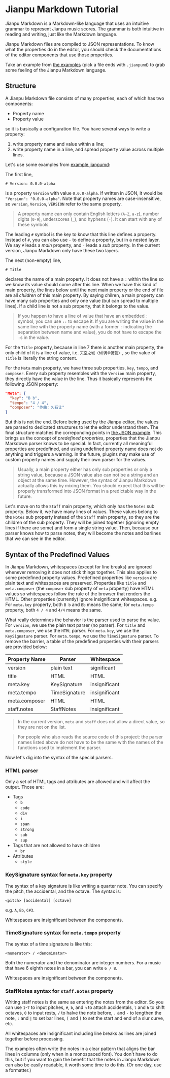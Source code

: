# Jianpu Markdown Tutorial

Jianpu Markdown is a Markdown-like language that uses an intuitive grammar to represent Jianpu music scores. The grammar is both intuitive in reading and writing, just like the Markdown language.

Jianpu Markdown files are compiled to JSON representations. To know what the properties do in the editor, you should check the documentations of the editor components that use those properties.

Take an example from [the examples](../../src/example-musics/) (pick a file ends with `.jianpumd`) to grab some feeling of the Jianpu Markdown language.

## Structure

A Jianpu Markdown file consists of many properties, each of which has two components:

- Property name
- Property value

so it is basically a configuration file. You have several ways to write a property:

1. write property name and value within a line;
2. write property name in a line, and spread property value across multiple lines.

Let's use some examples from [example.jianpumd](../../src/example-musics/example.jianpumd):

The first line,

```
# Version: 0.0.0-alpha
```

is a property `Version` with value `0.0.0-alpha`. If written in JSON, it would be `"Version": "0.0.0-alpha"`. Note that property names are case-insensitive, so `version`, `Version`, `VERSION` refer to the same property.

> A property name can only contain English letters (`A-Z`, `a-z`), number digits (`0-9`), underscores (`_`), and hyphens (`-`). It can start with any of these symbols.

The leading `#` symbol is the key to know that this line defines a property. Instead of `#`, you can also use `-` to define a property, but in a nested layer. We say `#` leads a *main* property, and `-` leads a *sub* property. In the current version, Jianpu Markdown only have these two layers.

The next (non-empty) line,

```
# Title
```

declares the name of a main property. It does not have a `:` within the line so we know its value should come after this line. When we have this kind of main property, the lines below until the next main property or the end of file are all *children* of this main property. By saying chilren, a main property can have many sub properties and only one value (but can spread to multiple lines). If a child line is not a sub property, that it belongs to the value.

> If you happen to have a line of value that have an embedded `:` symbol, you can use `::` to escape it. If you are writing the value in the same line with the property name (with a former `:` indicating the separation between name and value), you do not have to escape the `:`s in the value.

For the `Title` property, because in line 7 there is another main property, the only child of it is a line of value, i.e. `天空之城（bB调单簧管）`, so the value of `Title` is literally the string content.

For the `Meta` main property, we have three sub properties, `key`, `tempo`, and `composer`. Every sub property resembles with the `Version` main property, they directly have the value in the line. Thus it basically represents the following JSON property:

```json
"Meta": {
  "key": "B b",
  "tempo": "4 / 4",
  "composer": "作曲：久石让"
}
```

But this is not the end. Before being used by the Jianpu editor, the values are parsed to dedicated structures to let the editor understand them. The final structure matches the correponding points in [the JSON example](../../src/example-musics/example.jianpu.json). This brings us the concept of *predefined properties*, properties that the Jianpu Markdown parser knows to be special. In fact, currently all meaningful properties are predefined, and using undefined property name does not do anything and triggers a warning. In the future, plugins may make use of custom property names and supply their own parser for the values.

> Usually, a main property either has only sub properties or only a string value, because a JSON value also can not be a string and an object at the same time. However, the syntax of Jianpu Markdown actually allows this by mixing them. You should expect that this will be properly transformed into JSON format in a predictable way in the future.

Let's move on to the `Staff` main property, which only has the `Notes` sub property. Below it, we have many lines of values. These values belong to the `Notes` sub property instead of the `Staff` main property, so they are the children of the sub property. They will be joined together (ignoring empty lines if there are some) and form a single string value. Then, because our parser knows how to parse notes, they will become the notes and barlines that we can see in the editor.
 
## Syntax of the Predefined Values

In Jianpu Markdown, whitespaces (except for line breaks) are ignored whenever removing it does not stick things together. This also applies to some predefined property values. Predefined properties like `version` are plain text and whitespaces are preserved. Properties like `title` and `meta.composer` (the `composer` sub property of `meta` property) have HTML values so whitespaces follow the rule of the browser that renders the HTML. Other properties (currently) ignore insignificant whitespaces. e.g. For `meta.key` property, both `B b` and `Bb` means the same; for `meta.tempo` property, both `4 / 4` and `4/4` means the same.

What really determines the behavior is the parser used to parse the value. For `version`, we use the plain text parser (no parser). For `title` and `meta.composer`, we use the `HTML` parser. For `meta.key`, we use the `KeySignature` parser. For `meta.tempo`, we use the `TimeSignature` parser. To remove the barrier, a table of the predefined properties with their parsers are provided below:

| Property Name | Parser | Whitespace |
| --- | --- | --- |
| version | plain text | significant |
| title | HTML | HTML |
| meta.key | KeySignature | insignificant |
| meta.tempo | TimeSignature | insignificant |
| meta.composer | HTML | HTML |
| staff.notes | StaffNotes | insignificant |

> In the current version, `meta` and `staff` does not allow a direct value, so they are not on the list.

> For people who also reads the source code of this project: the parser names listed above do not have to be the same with the names of the functions used to implement the parser.

Now let's dig into the syntax of the special parsers.

### HTML parser

Only a set of HTML tags and attributes are allowed and will affect the output. Those are:

- Tags
  - `b`
  - `code`
  - `div`
  - `i`
  - `span`
  - `strong`
  - `sub`
  - `sup`
- Tags that are not allowed to have children
  - `br`
- Attributes
  - `style`

### KeySignature syntax for `meta.key` property

The syntax of a key signature is like writing a quarter note. You can specify the pitch, the accidental, and the octave. The syntax is:

```
<pitch> [accidental] [octave]
```

e.g. `A`, `Bb`, `C#3`.

Whitespaces are insignificant between the components.

### TimeSignature syntax for `meta.tempo` property

The syntax of a time signature is like this:

```
<numerator> / <denominator>
```

Both the numerator and the denominator are integer numbers. For a music that have 6 eighth notes in a bar, you can write `6 / 8`.

Whitespaces are insignificant between the components.

### StaffNotes syntax for `staff.notes` property

Writing staff notes is the same as entering the notes from the editor. So you can use `1`-`7` to input pitches, `#`, `b`, and `n` to attach accidentals, `l` and `h` to shift octaves, `0` to input rests, `/` to halve the note before, `.` and `-` to lengthen the note, `:` and `|` to set bar lines, `[` and `]` to set the start and end of a slur curve, etc.

All whitespaces are insignificant including line breaks as lines are joined together before processing.

The examples often write the notes in a clear pattern that aligns the bar lines in columns (only when in a monospaced font). You don't have to do this, but if you want to gain the benefit that the notes in Jianpu Markdown can also be easily readable, it worth some time to do this. (Or one day, use a formatter.)

